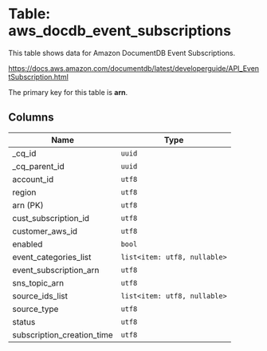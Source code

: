 # Table: aws_docdb_event_subscriptions

This table shows data for Amazon DocumentDB Event Subscriptions.

https://docs.aws.amazon.com/documentdb/latest/developerguide/API_EventSubscription.html

The primary key for this table is **arn**.

## Columns

| Name          | Type          |
| ------------- | ------------- |
|_cq_id|`uuid`|
|_cq_parent_id|`uuid`|
|account_id|`utf8`|
|region|`utf8`|
|arn (PK)|`utf8`|
|cust_subscription_id|`utf8`|
|customer_aws_id|`utf8`|
|enabled|`bool`|
|event_categories_list|`list<item: utf8, nullable>`|
|event_subscription_arn|`utf8`|
|sns_topic_arn|`utf8`|
|source_ids_list|`list<item: utf8, nullable>`|
|source_type|`utf8`|
|status|`utf8`|
|subscription_creation_time|`utf8`|
